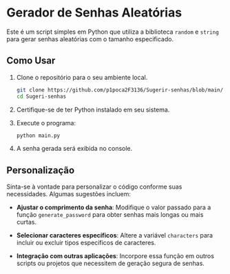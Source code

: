 # Gerador de Senhas Aleatórias

Este é um script simples em Python que utiliza a biblioteca `random` e `string` para gerar senhas aleatórias com o tamanho especificado.

## Como Usar

1. Clone o repositório para o seu ambiente local.

    ```bash
    git clone https://github.com/p1poca2F3136/Sugerir-senhas/blob/main/main.py
    cd Sugeri-senhas
    ```

2. Certifique-se de ter Python instalado em seu sistema.

3. Execute o programa:

    ```bash
    python main.py
    ```

4. A senha gerada será exibida no console.

## Personalização

Sinta-se à vontade para personalizar o código conforme suas necessidades. Algumas sugestões incluem:

- **Ajustar o comprimento da senha**: Modifique o valor passado para a função `generate_password` para obter senhas mais longas ou mais curtas.

- **Selecionar caracteres específicos**: Altere a variável `characters` para incluir ou excluir tipos específicos de caracteres.

- **Integração com outras aplicações**: Incorpore essa função em outros scripts ou projetos que necessitem de geração segura de senhas.